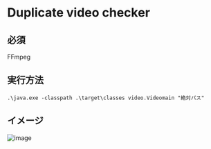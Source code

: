 # Duplicate video checker

## 必須
FFmpeg

## 実行方法
```
.\java.exe -classpath .\target\classes video.Videomain "絶対パス"
```

## イメージ
![image](https://gitimagefolder.s3.ap-northeast-1.amazonaws.com/vid-duplicate_checker-Prod_ENV/image.png)